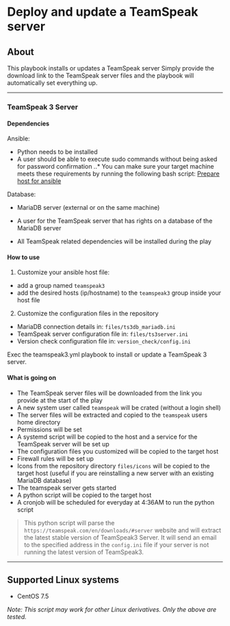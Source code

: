 # Deploy and update a TeamSpeak server

## About
This playbook installs or updates a TeamSpeak server
Simply provide the download link to the TeamSpeak server files and the playbook will automatically set everything up.

---

### TeamSpeak 3 Server
#### Dependencies
Ansible:
- Python needs to be installed
- A user should be able to execute sudo commands without being asked for password confirmation
..* You can make sure your target machine meets these requirements by running the following bash script: [Prepare host for ansible](https://github.com/siw36/bash-prepare-workstation)

Database:
- MariaDB server (external or on the same machine)
- A user for the TeamSpeak server that has rights on a database of the MariaDB server

- All TeamSpeak related dependencies will be installed during the play

#### How to use
1. Customize your ansible host file:
- add a group named `teamspeak3`
- add the desired hosts (ip/hostname) to the `teamspeak3` group inside your host file
2. Customize the configuration files in the repository
- MariaDB connection details in: `files/ts3db_mariadb.ini`
- TeamSpeak server configuration file in: `files/ts3server.ini`
- Version check configuration file in: `version_check/config.ini`

Exec the teamspeak3.yml playbook to install or update a TeamSpeak 3 server.

#### What is going on
- The TeamSpeak server files will be downloaded from the link you provide at the start of the play
- A new system user called `teamspeak` will be crated (without a login shell)
- The server files will be extracted and copied to the `teamspeak` users home directory
- Permissions will be set
- A systemd script will be copied to the host and a service for the TeamSpeak server will be set up
- The configuration files you customized will be copied to the target host
- Firewall rules will be set up
- Icons from the repository directory `files/icons` will be copied to the target host (useful if you are reinstalling a new server with an existing MariaDB database)
- The teamspeak server gets started
- A python script will be copied to the target host
- A cronjob will be scheduled for everyday at 4:36AM to run the python script
> This python script will parse the `https://teamspeak.com/en/downloads/#server` website and will extract the latest stable version of TeamSpeak3 Server. It will send an email to the specified address in the `config.ini` file if your server is not running the latest version of TeamSpeak3.
---



## Supported Linux systems
- CentOS 7.5

*Note: This script may work for other Linux derivatives. Only the above are tested.*
